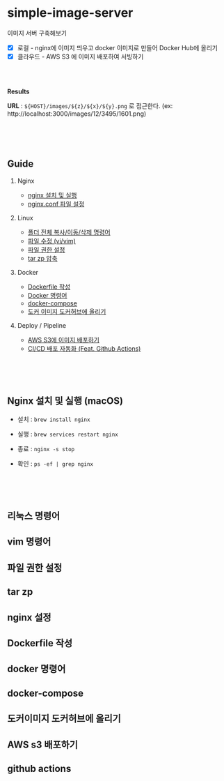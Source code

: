 # simple-image-server
이미지 서버 구축해보기

- [X] 로컬 - nginx에 이미지 띄우고 docker 이미지로 만들어 Docker Hub에 올리기
- [X] 클라우드 - AWS S3 에 이미지 배포하여 서빙하기

<br />
<br />

__Results__

__URL__ : `${HOST}/images/${z}/${x}/${y}.png` 로 접근한다. (ex: http://localhost:3000/images/12/3495/1601.png)


<br />
<br />
<br />

## Guide

 



1. Nginx
    - [nginx 설치 및 실행](#nginx-설치-및-실행-macos)
    - [nginx.conf 파일 설정](#nginx-설정)

2. Linux
    - [폴더 전체 복사/이동/삭제 명령어](#리눅스-명령어)
    - [파일 수정 (vi/vim)](#vim-명령어)
    - [파일 권한 설정](#파일-권한-설정)
    - [tar zp 압축](#tar-zp)

3. Docker
    - [Dockerfile 작성](#dockerfile-작성)
    - [Docker 명령어](#docker-명령어)
    - [docker-compose](#docker-compose)
    - [도커 이미지 도커허브에 올리기](#도커이미지-도커허브에-올리기)

4. Deploy / Pipeline
    -  [AWS S3에 이미지 배포하기](#aws-s3-배포하기)
    -  [CI/CD 배포 자동화 (Feat. Github Actions)](#github-actions)


<br />
<br />
<br />


## Nginx 설치 및 실행 (macOS)

- 설치 : `brew install nginx`

- 실행 : `brew services restart nginx`
  
- 종료 : `nginx -s stop`

- 확인 : `ps -ef | grep nginx`



<br />
<br />
<br />


## 리눅스 명령어


## vim 명령어

## 파일 권한 설정

## tar zp

## nginx 설정


## Dockerfile 작성


## docker 명령어


## docker-compose


## 도커이미지 도커허브에 올리기

## AWS s3 배포하기

## github actions

